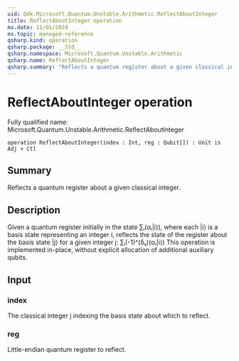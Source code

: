 ```yaml
---
uid: Qdk.Microsoft.Quantum.Unstable.Arithmetic.ReflectAboutInteger
title: ReflectAboutInteger operation
ms.date: 11/01/2024
ms.topic: managed-reference
qsharp.kind: operation
qsharp.package: __Std__
qsharp.namespace: Microsoft.Quantum.Unstable.Arithmetic
qsharp.name: ReflectAboutInteger
qsharp.summary: "Reflects a quantum register about a given classical integer."
---
```


# ReflectAboutInteger operation

Fully qualified name: Microsoft.Quantum.Unstable.Arithmetic.ReflectAboutInteger

```qsharp
operation ReflectAboutInteger(index : Int, reg : Qubit[]) : Unit is Adj + Ctl
```

## Summary
Reflects a quantum register about a given classical integer.

## Description
Given a quantum register initially in the state ∑ᵢ(αᵢ|i⟩),
where each |i⟩ is a basis state representing an integer i,
reflects the state of the register about the basis state |j⟩
for a given integer j: ∑ᵢ(-1)^(δᵢⱼ)(αᵢ|i⟩)
This operation is implemented in-place, without explicit allocation of
additional auxiliary qubits.

## Input
### index
The classical integer j indexing the basis state about which to reflect.
### reg
Little-endian quantum register to reflect.
